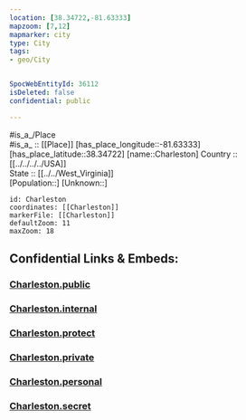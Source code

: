 ```yaml
---
location: [38.34722,-81.63333] 
mapzoom: [7,12] 
mapmarker: city 
type: City
tags:
- geo/City


SpocWebEntityId: 36112
isDeleted: false
confidential: public

---
```

#is_a_/Place  
#is_a_ :: [[Place]] 
[has_place_longitude::-81.63333] 
[has_place_latitude::38.34722] 
[name::Charleston] 
Country :: [[../../../../USA]]  
State :: [[../../West_Virginia]]  
[Population::] 
[Unknown::] 


```leaflet
id: Charleston
coordinates: [[Charleston]] 
markerFile: [[Charleston]] 
defaultZoom: 11 
maxZoom: 18
```


## Confidential Links & Embeds: 

### [Charleston.public](/_public/\Earth\Continent\America~North\USA\USA~Eastern\West_Virginia\counties~West_Virginia\Kanawha,County\cities~KanawhaCharleston.public.md) 

### [Charleston.internal](/_internal/\Earth\Continent\America~North\USA\USA~Eastern\West_Virginia\counties~West_Virginia\Kanawha,County\cities~KanawhaCharleston.internal.md) 

### [Charleston.protect](/_protect/\Earth\Continent\America~North\USA\USA~Eastern\West_Virginia\counties~West_Virginia\Kanawha,County\cities~KanawhaCharleston.protect.md) 

### [Charleston.private](/_private/\Earth\Continent\America~North\USA\USA~Eastern\West_Virginia\counties~West_Virginia\Kanawha,County\cities~KanawhaCharleston.private.md) 

### [Charleston.personal](/_personal/\Earth\Continent\America~North\USA\USA~Eastern\West_Virginia\counties~West_Virginia\Kanawha,County\cities~KanawhaCharleston.personal.md) 

### [Charleston.secret](/_secret/\Earth\Continent\America~North\USA\USA~Eastern\West_Virginia\counties~West_Virginia\Kanawha,County\cities~KanawhaCharleston.secret.md)

